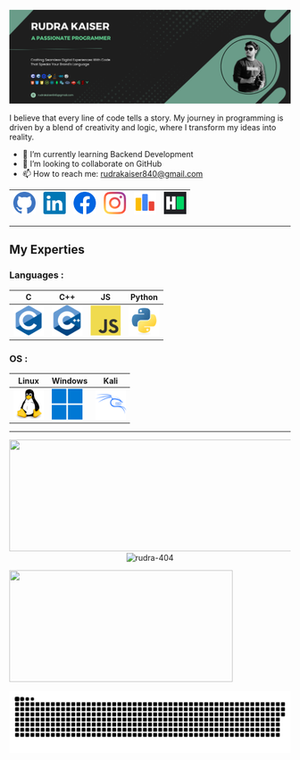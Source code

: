 ![Frontend Developer](assets/rudra-kaiser.png)

I believe that every line of code tells a story. My journey in programming is driven by a blend of creativity and logic, where I transform my ideas into reality.

- 🌱 I’m currently learning Backend Development 
- 👯 I’m looking to collaborate on GitHub 
- 📫 How to reach me: rudrakaiser840@gmail.com

| [<img src="https://github.com/rudra-404/rudra-404/blob/main/assets/github_icon.svg" alt='GitHub' height='40'>](https://github.com/rudra-404) | [<img src="https://github.com/CLorant/readme-social-icons/blob/main/large/colored/linkedin.svg" alt='LinkedIn' height='40'>](https://www.linkedin.com/in/rudra-kaiser-931b5b2b0) | [<img src="https://github.com/CLorant/readme-social-icons/blob/main/large/colored/facebook.svg" alt='facebook' height='40'>](https://www.facebook.com/johan.edal) | [<img src="https://github.com/CLorant/readme-social-icons/blob/main/large/colored/instagram.svg" alt='Instagram' height='40'>](https://www.instagram.com/rudra.kaiser?igsh=YmkzZ281anAzZWRu/) | [<img src="https://github.com/rudra-404/rudra-404/blob/main/assets/codeforces_colored_icon.svg" alt='CodeForces' height='40'>](https://codeforces.com/profile/rudra_kaiser) | [<img src="https://github.com/rudra-404/rudra-404/blob/main/assets/hacker_rank_colored.svg" alt='HackerRank' height='40'>](http://www.hackerrank.com/profile/rudrakaiser90) | 
|-|-|-|-|-|-|


<!--

[<img src='https://cdn.jsdelivr.net/npm/simple-icons@3.0.1/icons/github.svg' alt='github' height='40'>](https://github.com/rudra-404)    [<img src='https://cdn.jsdelivr.net/npm/simple-icons@3.0.1/icons/linkedin.svg' alt='linkedin' height='40'>](https://www.linkedin.com/in/rudra-kaiser-931b5b2b0?utm_source=share&utm_campaign=share_via&utm_content=profile&utm_medium=android_app/)    [<img src='https://cdn.jsdelivr.net/npm/simple-icons@3.0.1/icons/facebook.svg' alt='facebook' height='40'>](https://www.facebook.com/johan.edal?mibextid=ZbWKwL)    [<img src='https://cdn.jsdelivr.net/npm/simple-icons@3.0.1/icons/instagram.svg' alt='instagram' height='40'>](https://www.instagram.com/rudra.kaiser?igsh=YmkzZ281anAzZWRu/)    [<img src='https://cdn.jsdelivr.net/npm/simple-icons@3.0.1/icons/codeforces.svg' alt='codeforces' height='40'>](https://codeforces.com/profile/rudra_kaiser) 

-->

---

<!--
light : [![trophy](https://github-profile-trophy.vercel.app/?username=ryo)](https://github.com/ryo-ma/github-profile-trophy)

dark : [![trophy](https://github-profile-trophy.vercel.app/?username=ryo-ma&theme=onedark)](https://github.com/ryo-ma/github-profile-trophy)
-->


<!--
[![Top Langs](https://github-readme-stats.vercel.app/api/top-langs/?username=rudra-404)](https://github.com/anuraghazra/github-readme-stats)
-->

## My Experties 
<div>

### Languages :
| C | C++ | JS | Python |
|---|-----|----|--------|
|  <img src="https://github.com/devicons/devicon/blob/master/icons/c/c-original.svg" title="C"  alt="C" width="55" height="55"/> |  <img src="https://github.com/devicons/devicon/blob/master/icons/cplusplus/cplusplus-original.svg" title="C++"  alt="C++" width="55" height="55"/> |  <img src="https://github.com/devicons/devicon/blob/master/icons/javascript/javascript-original.svg" title="JavaScript" alt="JavaScript" width="55" height="55"/> |  <img src="https://github.com/devicons/devicon/blob/master/icons/python/python-original.svg" title="Python"  alt="Python" width="55" height="55"/> |


### OS :

| Linux | Windows | Kali |
|-------|---------|------|
| <img src="https://github.com/devicons/devicon/blob/master/icons/linux/linux-original.svg" title="Linux" alt="Linux" width="55" height="55"/> | <img src="https://github.com/devicons/devicon/blob/master/icons/windows11/windows11-original.svg" title="Ubuntu" alt="Ubuntu" width="55" height="55"/> | <img src="https://github.com/canaleal/devicon/blob/new-icon-kali-linux/icons/kalilinux/kalilinux-original-wordmark.svg" title="Linux" alt="Linux" width="55" height="55"/> |

---

<p align="center">
  <img width="600" height="200" src="https://github-readme-stats.vercel.app/api?username=rudra-404&show_icons=true&theme=vision-friendly-dark">
  <img width="400" height="200" src="https://github-readme-stats.vercel.app/api/top-langs?username=rudra-404&show_icons=true&locale=en&layout=compact&theme=vision-friendly-dark" alt="rudra-404" />
</p>

<p><img width="400" height="200" src="https://github-readme-stats.vercel.app/api/top-langs/?username=rudra-404&size_weight=0.0005&count_weight=0.3&layout=compact&theme=vision-friendly-dark"></p>
<!--
<p align="center">
  <img width="600" height="200" src="https://github-readme-stats.vercel.app/api?username=rudra-404&show_icons=true&theme=vision-friendly-dark">
  <img width="400" height="200" src="https://github-readme-stats.vercel.app/api/top-langs/?username=rudra-404&size_weight=0.0005&count_weight=0.3&layout=compact&theme=vision-friendly-dark">
</p>
-->

<p align="center">
 <img width="1000" src="assets/snake.svg" alt="snake"/>
</p>
